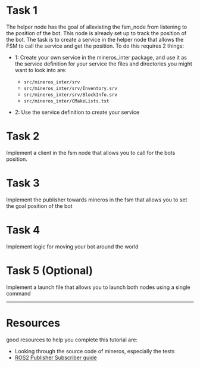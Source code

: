 # Task 1

The helper node has the goal of alleviating the fsm_node from listening to the position of the bot. This node is already set up to track the position of the bot. The task is to create a service in the helper node that allows the FSM to call the service and get the position. To do this requires 2 things: 

- 1: Create your own service in the mineros_inter package, and use it as the service definition for your service the files and directories you might want to look into are:
    - `src/mineros_inter/srv`
    - `src/mineros_inter/srv/Inventory.srv`
    - `src/mineros_inter/srv/BlockInfo.srv`
    - `src/mineros_inter/CMakeLists.txt`

- 2: Use the service definition to create your service

# Task 2
Implement a client in the fsm node that allows you to call for the bots position.

# Task 3
Implement the publisher towards mineros in the fsm that allows you to set the goal position of the bot

# Task 4
Implement logic for moving your bot around the world

# Task 5 (Optional)
Implement a launch file that allows you to launch both nodes using a single command
___

# Resources
good resources to help you complete this tutorial are:
- Looking through the source code of mineros, especially the tests
- [ROS2 Publisher Subscriber guide](https://docs.ros.org/en/foxy/Tutorials/Beginner-Client-Libraries/Writing-A-Simple-Py-Publisher-And-Subscriber.html)
